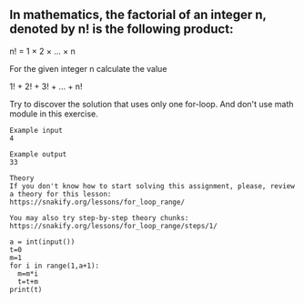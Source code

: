 ## In mathematics, the factorial of an integer n, denoted by n! is the following product:

n! = 1 × 2 × … × n

For the given integer n calculate the value 

1! + 2! + 3! + ... + n!

Try to discover the solution that uses only one for-loop. And don't use math module in this exercise.
```
Example input
4

Example output
33
```
```
Theory
If you don't know how to start solving this assignment, please, review a theory for this lesson:
https://snakify.org/lessons/for_loop_range/  

You may also try step-by-step theory chunks:
https://snakify.org/lessons/for_loop_range/steps/1/

```
```
a = int(input())
t=0
m=1
for i in range(1,a+1):
  m=m*i
  t=t+m 
print(t)
```
